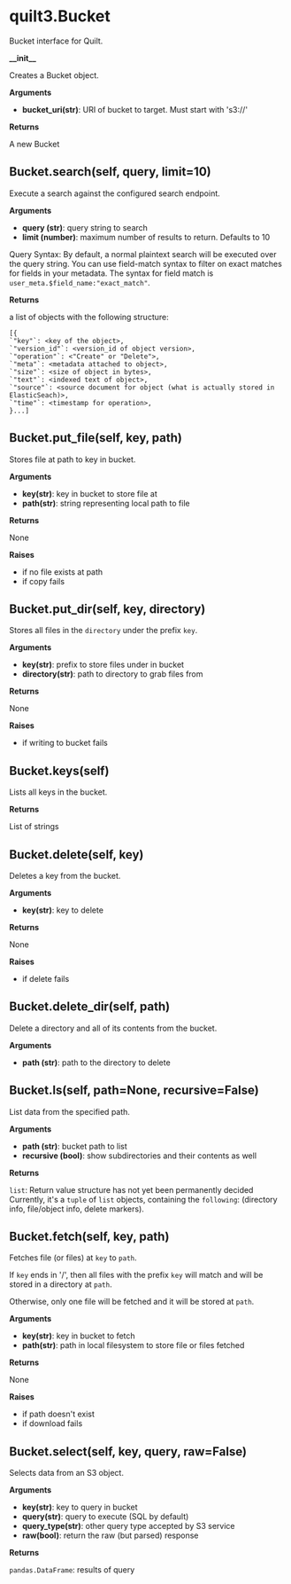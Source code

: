 # quilt3.Bucket

Bucket interface for Quilt.

**\_\_init\_\_**

Creates a Bucket object.

**Arguments**

* **bucket\_uri\(str\)**:  URI of bucket to target. Must start with 's3://'

**Returns**

A new Bucket

## Bucket.search\(self, query, limit=10\) <a id="Bucket.search"></a>

Execute a search against the configured search endpoint.

**Arguments**

* **query \(str\)**:  query string to search
* **limit \(number\)**:  maximum number of results to return. Defaults to 10

Query Syntax: By default, a normal plaintext search will be executed over the query string. You can use field-match syntax to filter on exact matches for fields in your metadata. The syntax for field match is `user_meta.$field_name:"exact_match"`.

**Returns**

a list of objects with the following structure:

```text
[{
`"key"`: <key of the object>,
`"version_id"`: <version_id of object version>,
`"operation"`: <"Create" or "Delete">,
`"meta"`: <metadata attached to object>,
`"size"`: <size of object in bytes>,
`"text"`: <indexed text of object>,
`"source"`: <source document for object (what is actually stored in ElasticSeach)>,
`"time"`: <timestamp for operation>,
}...]
```

## Bucket.put\_file\(self, key, path\) <a id="Bucket.put\_file"></a>

Stores file at path to key in bucket.

**Arguments**

* **key\(str\)**:  key in bucket to store file at
* **path\(str\)**:  string representing local path to file

**Returns**

None

**Raises**

* if no file exists at path
* if copy fails

## Bucket.put\_dir\(self, key, directory\) <a id="Bucket.put\_dir"></a>

Stores all files in the `directory` under the prefix `key`.

**Arguments**

* **key\(str\)**:  prefix to store files under in bucket
* **directory\(str\)**:  path to directory to grab files from

**Returns**

None

**Raises**

* if writing to bucket fails

## Bucket.keys\(self\) <a id="Bucket.keys"></a>

Lists all keys in the bucket.

**Returns**

List of strings

## Bucket.delete\(self, key\) <a id="Bucket.delete"></a>

Deletes a key from the bucket.

**Arguments**

* **key\(str\)**:  key to delete

**Returns**

None

**Raises**

* if delete fails

## Bucket.delete\_dir\(self, path\) <a id="Bucket.delete\_dir"></a>

Delete a directory and all of its contents from the bucket.

**Arguments**

* **path \(str\)**:  path to the directory to delete

## Bucket.ls\(self, path=None, recursive=False\) <a id="Bucket.ls"></a>

List data from the specified path.

**Arguments**

* **path \(str\)**:  bucket path to list
* **recursive \(bool\)**:  show subdirectories and their contents as well

**Returns**

`list`: Return value structure has not yet been permanently decided Currently, it's a `tuple` of `list` objects, containing the `following`: \(directory info, file/object info, delete markers\).

## Bucket.fetch\(self, key, path\) <a id="Bucket.fetch"></a>

Fetches file \(or files\) at `key` to `path`.

If `key` ends in '/', then all files with the prefix `key` will match and will be stored in a directory at `path`.

Otherwise, only one file will be fetched and it will be stored at `path`.

**Arguments**

* **key\(str\)**:  key in bucket to fetch
* **path\(str\)**:  path in local filesystem to store file or files fetched

**Returns**

None

**Raises**

* if path doesn't exist
* if download fails

## Bucket.select\(self, key, query, raw=False\) <a id="Bucket.select"></a>

Selects data from an S3 object.

**Arguments**

* **key\(str\)**:  key to query in bucket
* **query\(str\)**:  query to execute \(SQL by default\)
* **query\_type\(str\)**:  other query type accepted by S3 service
* **raw\(bool\)**:  return the raw \(but parsed\) response

**Returns**

`pandas.DataFrame`: results of query

